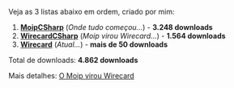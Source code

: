 Veja as 3 listas abaixo em ordem, criado por mim:

1. [**MoipCSharp**](https://www.nuget.org/packages/MoipCSharp/) (*Onde tudo começou...*) - **3.248 downloads**
2. [**WirecardCSharp**](https://www.nuget.org/packages/WirecardCSharp/) (*Moip virou Wirecard...*) - **1.564 downloads**
3. [**Wirecard**](https://www.nuget.org/packages/Wirecard/) (*Atual...*) - **mais de 50 downloads**

Total de downloads:  **4.862 downloads**

Mais detalhes: [O Moip virou Wirecard](https://wirecard.com.br/moip-virou-wirecard)
